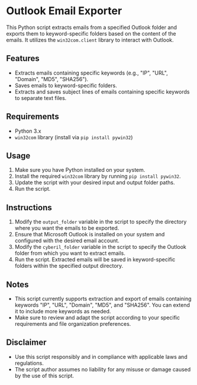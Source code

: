# Outlook Email Exporter

This Python script extracts emails from a specified Outlook folder and exports them to keyword-specific folders based on the content of the emails. It utilizes the `win32com.client` library to interact with Outlook.

## Features

- Extracts emails containing specific keywords (e.g., "IP", "URL", "Domain", "MD5", "SHA256").
- Saves emails to keyword-specific folders.
- Extracts and saves subject lines of emails containing specific keywords to separate text files.

## Requirements

- Python 3.x
- `win32com` library (install via `pip install pywin32`)

## Usage

1. Make sure you have Python installed on your system.
2. Install the required `win32com` library by running `pip install pywin32`.
3. Update the script with your desired input and output folder paths.
4. Run the script.

## Instructions

1. Modify the `output_folder` variable in the script to specify the directory where you want the emails to be exported.
2. Ensure that Microsoft Outlook is installed on your system and configured with the desired email account.
3. Modify the `cyberil_folder` variable in the script to specify the Outlook folder from which you want to extract emails.
4. Run the script. Extracted emails will be saved in keyword-specific folders within the specified output directory.

## Notes

- This script currently supports extraction and export of emails containing keywords "IP", "URL", "Domain", "MD5", and "SHA256". You can extend it to include more keywords as needed.
- Make sure to review and adapt the script according to your specific requirements and file organization preferences.

## Disclaimer

- Use this script responsibly and in compliance with applicable laws and regulations.
- The script author assumes no liability for any misuse or damage caused by the use of this script.

